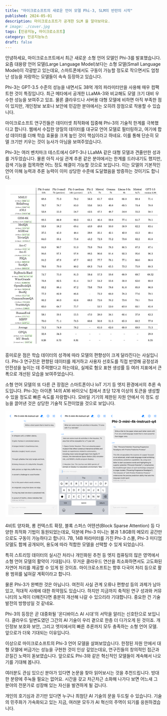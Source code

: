 ```yaml
---
title: "마이크로소프트의 새로운 언어 모델 Phi-3, SLM의 반란의 시작"
published: 2024-05-01
description: 마이크로소프트가 공개한 SLM 을 알아보아요.
# image: ./cover.jpg
tags: [인공지능, 마이크로소프트]
category: 인공지능뉴스
draft: false
---
```



안녕하세요, 마이크로소프트에서 최근 새로운 소형 언어 모델인 Phi-3를 발표했습니다. 요즘 대용량 언어 모델(Large Language Model)보다는 소형 모델(Small Language Model)이 각광받고 있는데요, 스마트폰에서도 구동이 가능할 정도로 작으면서도 엄청난 성능을 자랑하는 모델들이 속속 등장하고 있습니다.

Phi-3는 GPT-3.5 수준의 성능을 내면서도 38억 개의 파라미터만을 사용해 매우 컴팩트한 것이 특징입니다. 최근 메타에서 공개한 LLaMA-3와 비교해도 모델 크기 대비 우수한 성능을 보여주고 있죠. 물론 클라우드나 서버용 대형 모델에 비하면 아직 부족한 점이 있지만, 개인정보 보호나 보안에 민감한 분야에서는 오히려 장점으로 작용할 수 있습니다.

마이크로소프트 연구진들은 데이터셋 최적화에 집중해 Phi-3의 기술적 한계를 극복했다고 합니다. 웹에서 수집한 양질의 데이터를 대규모 언어 모델로 필터링하고, 여기에 합성 데이터를 더해 학습 효율을 크게 높인 것이 핵심이라고 하네요. 이를 통해 단순히 모델 크기만 키우는 것이 능사가 아님을 보여주었습니다.

Phi-3는 여러 벤치마크 테스트에서 GPT-3나 LLaMA 같은 대형 모델과 견줄만한 성과를 거두었습니다. 물론 아직 사실 관계 추론 같은 분야에서는 한계를 드러내기도 했지만, 검색 기능을 접목하면 어느 정도 해결이 가능할 것으로 보입니다. 이는 모델의 기본적인 언어 이해 능력과 추론 능력이 이미 상당한 수준에 도달했음을 방증하는 것이기도 합니다.

![image1](image2.png)

흥미로운 점은 학습 데이터의 성격에 따라 모델의 편향성이 크게 달라진다는 사실입니다. Phi-3 연구진은 편향된 데이터를 제거하고 사용자 선호도를 직접 반영해 공정성과 안전성을 높이는 데 주력했다고 하는데요, 실제로 혐오 표현 생성률 등 여러 지표에서 큰 폭으로 개선된 모습을 보여주었습니다.

소형 언어 모델의 또 다른 큰 장점은 스마트폰이나 IoT 기기 등 엣지 환경에서의 추론 속도입니다. Phi-3는 아이폰 14의 A16 바이오닉 칩에서 초당 12개 이상의 토큰을 생성할 수 있을 정도로 빠른 속도를 자랑합니다. 모바일 기기의 제한된 자원 안에서 이 정도 성능을 끌어낸 것은 상당한 기술적 도전이었을 것으로 보입니다.

![image1](image1.png)

4비트 양자화, 롱 컨텍스트 확장, 블록 스퍼스 어텐션(Block Sparse Attention) 등 다양한 최적화 기법이 동원되었는데요, 덕분에 Phi-3 미니는 불과 1.8GB의 메모리 공간만으로도 구동이 가능하다고 합니다. 7B, 14B 파라미터를 가진 Phi-3 스몰, Phi-3 미디엄 모델도 함께 공개되어, 용도에 따라 적합한 모델을 선택할 수 있게 되었습니다.

특히 스트리밍 데이터의 실시간 처리나 개인화된 추천 등 엣지 컴퓨팅의 많은 영역에서 소형 언어 모델의 활약이 기대됩니다. 무거운 클라우드 연산을 최소화하면서도 고도화된 자연어 처리를 제공할 수 있게 된 것이죠. 마이크로소프트는 향후 다국어 처리 등으로 활용 범위를 넓혀갈 계획이라고 합니다.

물론 Phi-3가 완벽한 것은 아닙니다. 여전히 사실 관계 오류나 편향성 등의 과제가 남아있고, 적대적 사례에 대한 취약점도 있습니다. 하지만 지금까지 축적된 연구 성과와 커뮤니티의 노력이 더해진다면 충분히 개선해 나갈 수 있으리라 기대합니다. 중요한 건 기술 발전의 방향성일 것 같네요.

Phi-3의 등장은 곧 대중화될 '온디바이스 AI 시대'의 서막을 알리는 신호탄으로 보입니다. 클라우드 일변도였던 그간의 AI 기술이 우리 곁으로 한층 더 다가오게 된 것이죠. 개인정보 보호와 보안, 그리고 엣지에서의 빠른 추론까지 모두 충족하는 소형 언어 모델. 앞으로가 더욱 기대되는 이유입니다.

이상으로 마이크로소프트의 Phi-3 언어 모델을 살펴보았습니다. 한정된 자원 안에서 대형 모델에 버금가는 성능을 구현한 것이 인상 깊었는데요, 연구진들의 창의적인 접근과 끈질긴 노력이 돋보였습니다. 앞으로도 Phi-3와 같은 혁신적인 모델들이 계속해서 나오기를 기대해 봅니다.

여러분도 관심 있으신 분야가 있다면 논문을 찾아 읽어보시는 것을 추천드립니다. 방대한 분량에 주눅들 필요는 없어요. 시간을 갖고 차근차근 소화해 나가다 보면 어느새 그 분야의 전문가로 성장해 있는 자신을 발견하게 될 겁니다.

개인의 호기심과 끈기만 있다면 누구나 최첨단 AI 기술의 문을 두드릴 수 있습니다. 기술의 민주화가 가속화되고 있는 지금, 여러분 모두가 AI 혁신의 주역이 되기를 응원하겠습니다.
